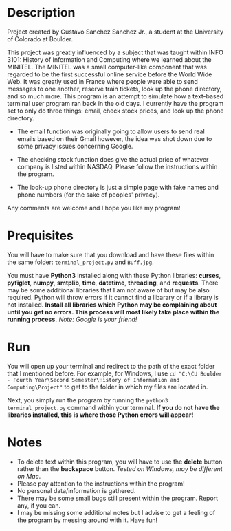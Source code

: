 # Description

Project created by Gustavo Sanchez Sanchez Jr., a student at the University of Colorado at Boulder.

This project was greatly influenced by a subject that was taught within INFO 3101: History of Information and Computing where we learned about the MINITEL. The MINITEL was a small computer-like component that was regarded to be the first successful online service before the World Wide Web. It was greatly used in France where people were able to send messages to one another, reserve train tickets, look up the phone directory, and so much more. This program is an attempt to simulate how a text-based terminal user program ran back in the old days. I currently have the program set to only do three things: email, check stock prices, and look up the phone directory.

* The email function was originally going to allow users to send real emails based on their Gmail however, the idea was shot down due to some privacy issues concerning Google.

* The checking stock function does give the actual price of whatever company is listed within NASDAQ. Please follow the instructions within the program.

* The look-up phone directory is just a simple page with fake names and phone numbers (for the sake of peoples' privacy).

Any comments are welcome and I hope you like my program!

# Prequisites
You will have to make sure that you download and have these files within the same folder: `terminal_project.py` and `Buff.jpg`.

You must have **Python3** installed along with these Python libraries: **curses**, **pyfiglet**, **numpy**, **smtplib**, **time**, **datetime**, **threading**, and **requests**. There may be some additional libraries that I am not aware of but may be also required. Python will throw errors if it cannot find a libarary or if a library is not installed. **Install all libraries which Python may be complaining about until you get no errors. This process will most likely take place within the running process.**
*Note: Google is your friend!*

# Run
You will open up your terminal and redirect to the path of the exact folder that I mentioned before. For example, for Windows, I use `cd "C:\CU Boulder - Fourth Year\Second Semester\History of Information and Computing\Project"` to get to the folder in which my files are located in.

Next, you simply run the program by running the `python3 terminal_project.py` command within your terminal. **If you do not have the libraries installed, this is where those Python errors will appear!**

# Notes
* To delete text within this program, you will have to use the **delete** button rather than the **backspace** button. *Tested on Windows, may be different on Mac*.
* Please pay attention to the instructions within the program!
* No personal data/information is gathered.
* There may be some small bugs still present within the program. Report any, if you can.
* I may be missing some additional notes but I advise to get a feeling of the program by messing around with it. Have fun!
